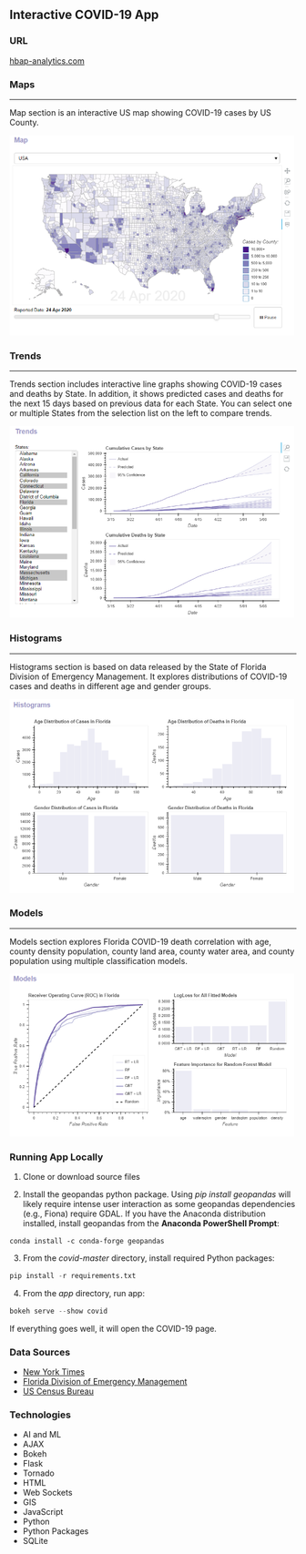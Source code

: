 ## Interactive COVID-19 App

### URL

[hbap-analytics.com](https://hbap-analytics.com)

### Maps

---

Map section is an interactive US map showing COVID-19 cases by US County.

<img src="images/maps.PNG" width="500" alt="Maps"/>

### Trends

---

Trends section includes interactive line graphs showing COVID-19 cases and deaths by State. In addition, it shows predicted cases and deaths for the next 15 days based on previous data for each State. You can select one or multiple States from the selection list on the left to compare trends.

<img src="images/trends.PNG" width="500" alt="Trends"/>

### Histograms

---

Histograms section is based on data released by the State of Florida Division of Emergency Management. It explores distributions of COVID-19 cases and deaths in different age and gender groups.

<img src="images/histograms.PNG" width="500" alt="Histograms"/>

### Models

---

Models section explores Florida COVID-19 death correlation with age, county density population, county land area, county water area, and county population using multiple classification models.

<img src="images/models.PNG" width="500" alt="Models"/>

### Running App Locally

1. Clone or download source files

2. Install the geopandas python package. Using *pip install geopandas* will likely require intense user interaction as some geopandas dependencies (e.g., Fiona) require GDAL. If you have the Anaconda distribution installed, install geopandas from the **Anaconda PowerShell Prompt**:

``` Anaconda
conda install -c conda-forge geopandas
```

3. From the *covid-master* directory, install required Python packages:

``` python
pip install -r requirements.txt
```

4. From the *app* directory, run app:

``` python
bokeh serve --show covid
```

If everything goes well, it will open the COVID-19 page.


### Data Sources

* [New York Times](https://www.nytimes.com/)
* [Florida Division of Emergency Management](https://floridadisaster.org/covid19/)
* [US Census Bureau](https://www.census.gov/)

### Technologies

* AI and ML
* AJAX
* Bokeh
* Flask
* Tornado
* HTML
* Web Sockets
* GIS
* JavaScript
* Python
* Python Packages
* SQLite
